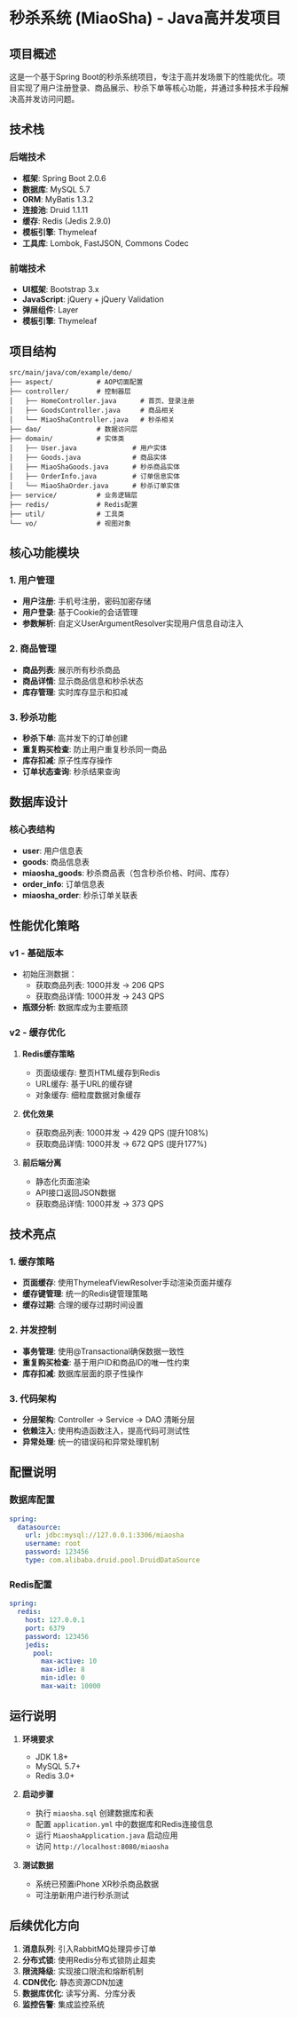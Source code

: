 # 秒杀系统 (MiaoSha) - Java高并发项目

## 项目概述

这是一个基于Spring Boot的秒杀系统项目，专注于高并发场景下的性能优化。项目实现了用户注册登录、商品展示、秒杀下单等核心功能，并通过多种技术手段解决高并发访问问题。

## 技术栈

### 后端技术
- **框架**: Spring Boot 2.0.6
- **数据库**: MySQL 5.7
- **ORM**: MyBatis 1.3.2
- **连接池**: Druid 1.1.11
- **缓存**: Redis (Jedis 2.9.0)
- **模板引擎**: Thymeleaf
- **工具库**: Lombok, FastJSON, Commons Codec

### 前端技术
- **UI框架**: Bootstrap 3.x
- **JavaScript**: jQuery + jQuery Validation
- **弹层组件**: Layer
- **模板引擎**: Thymeleaf

## 项目结构

```
src/main/java/com/example/demo/
├── aspect/           # AOP切面配置
├── controller/       # 控制器层
│   ├── HomeController.java      # 首页、登录注册
│   ├── GoodsController.java     # 商品相关
│   └── MiaoShaController.java   # 秒杀相关
├── dao/              # 数据访问层
├── domain/           # 实体类
│   ├── User.java              # 用户实体
│   ├── Goods.java             # 商品实体
│   ├── MiaoShaGoods.java      # 秒杀商品实体
│   ├── OrderInfo.java         # 订单信息实体
│   └── MiaoShaOrder.java      # 秒杀订单实体
├── service/          # 业务逻辑层
├── redis/            # Redis配置
├── util/             # 工具类
└── vo/               # 视图对象
```

## 核心功能模块

### 1. 用户管理
- **用户注册**: 手机号注册，密码加密存储
- **用户登录**: 基于Cookie的会话管理
- **参数解析**: 自定义UserArgumentResolver实现用户信息自动注入

### 2. 商品管理
- **商品列表**: 展示所有秒杀商品
- **商品详情**: 显示商品信息和秒杀状态
- **库存管理**: 实时库存显示和扣减

### 3. 秒杀功能
- **秒杀下单**: 高并发下的订单创建
- **重复购买检查**: 防止用户重复秒杀同一商品
- **库存扣减**: 原子性库存操作
- **订单状态查询**: 秒杀结果查询

## 数据库设计

### 核心表结构
- **user**: 用户信息表
- **goods**: 商品信息表  
- **miaosha_goods**: 秒杀商品表（包含秒杀价格、时间、库存）
- **order_info**: 订单信息表
- **miaosha_order**: 秒杀订单关联表

## 性能优化策略

### v1 - 基础版本
- 初始压测数据：
  - 获取商品列表: 1000并发 → 206 QPS
  - 获取商品详情: 1000并发 → 243 QPS
- **瓶颈分析**: 数据库成为主要瓶颈

### v2 - 缓存优化
1. **Redis缓存策略**
   - 页面级缓存: 整页HTML缓存到Redis
   - URL缓存: 基于URL的缓存键
   - 对象缓存: 细粒度数据对象缓存
   
2. **优化效果**
   - 获取商品列表: 1000并发 → 429 QPS (提升108%)
   - 获取商品详情: 1000并发 → 672 QPS (提升177%)

3. **前后端分离**
   - 静态化页面渲染
   - API接口返回JSON数据
   - 获取商品详情: 1000并发 → 373 QPS

## 技术亮点

### 1. 缓存策略
- **页面缓存**: 使用ThymeleafViewResolver手动渲染页面并缓存
- **缓存键管理**: 统一的Redis键管理策略
- **缓存过期**: 合理的缓存过期时间设置

### 2. 并发控制
- **事务管理**: 使用@Transactional确保数据一致性
- **重复购买检查**: 基于用户ID和商品ID的唯一性约束
- **库存扣减**: 数据库层面的原子性操作

### 3. 代码架构
- **分层架构**: Controller → Service → DAO 清晰分层
- **依赖注入**: 使用构造函数注入，提高代码可测试性
- **异常处理**: 统一的错误码和异常处理机制

## 配置说明

### 数据库配置
```yaml
spring:
  datasource:
    url: jdbc:mysql://127.0.0.1:3306/miaosha
    username: root
    password: 123456
    type: com.alibaba.druid.pool.DruidDataSource
```

### Redis配置
```yaml
spring:
  redis:
    host: 127.0.0.1
    port: 6379
    password: 123456
    jedis:
      pool:
        max-active: 10
        max-idle: 8
        min-idle: 0
        max-wait: 10000
```

## 运行说明

1. **环境要求**
   - JDK 1.8+
   - MySQL 5.7+
   - Redis 3.0+

2. **启动步骤**
   - 执行 `miaosha.sql` 创建数据库和表
   - 配置 `application.yml` 中的数据库和Redis连接信息
   - 运行 `MiaoshaApplication.java` 启动应用
   - 访问 `http://localhost:8080/miaosha`

3. **测试数据**
   - 系统已预置iPhone XR秒杀商品数据
   - 可注册新用户进行秒杀测试

## 后续优化方向

1. **消息队列**: 引入RabbitMQ处理异步订单
2. **分布式锁**: 使用Redis分布式锁防止超卖
3. **限流降级**: 实现接口限流和熔断机制
4. **CDN优化**: 静态资源CDN加速
5. **数据库优化**: 读写分离、分库分表
6. **监控告警**: 集成监控系统
